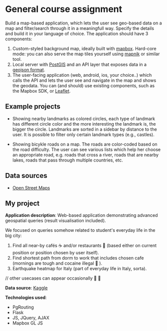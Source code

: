 # General course assignment

Build a map-based application, which lets the user see geo-based data on a map and filter/search through it in a meaningfull way. Specify the details and build it in your language of choice. The application should have 3 components:

1. Custom-styled background map, ideally built with [mapbox](http://mapbox.com). Hard-core mode: you can also serve the map tiles yourself using [mapnik](http://mapnik.org/) or similar tool.
2. Local server with [PostGIS](http://postgis.net/) and an API layer that exposes data in a [geojson format](http://geojson.org/).
3. The user-facing application (web, android, ios, your choice..) which calls the API and lets the user see and navigate in the map and shows the geodata. You can (and should) use existing components, such as the Mapbox SDK, or [Leaflet](http://leafletjs.com/).

## Example projects

- Showing nearby landmarks as colored circles, each type of landmark has different circle color and the more interesting the landmark is, the bigger the circle. Landmarks are sorted in a sidebar by distance to the user. It is possible to filter only certain landmark types (e.g., castles).

- Showing bicykle roads on a map. The roads are color-coded based on the road difficulty. The user can see various lists which help her choose an appropriate road, e.g. roads that cross a river, roads that are nearby lakes, roads that pass through multiple countries, etc.

## Data sources

- [Open Street Maps](https://www.openstreetmap.org/)

## My project



**Application description**: Web-based application demonstrating advanced geospatial queries (result visualisation included).

We focused on queries somehow related to student's everyday life in the big city:

1. Find all near-by cafés :coffee: and/or restaurants :ramen: (based either on current position or position chosen by user itself).
2. Find shortest path from dorm to work that includes chosen cafe (mornings are tough and cocaine illegal :pig_nose: ).
3. Earthquake heatmap for Italy (part of everyday life in Italy, sorta).

// other usecases can appear occasionally :bust_in_silhouette: :eyes: 

**Data source**: [Kaggle](https://www.kaggle.com/)

**Technologies used**:

* PgRouting
* Flask
* JS, JQuery, AJAX
* Mapbox GL JS
 

